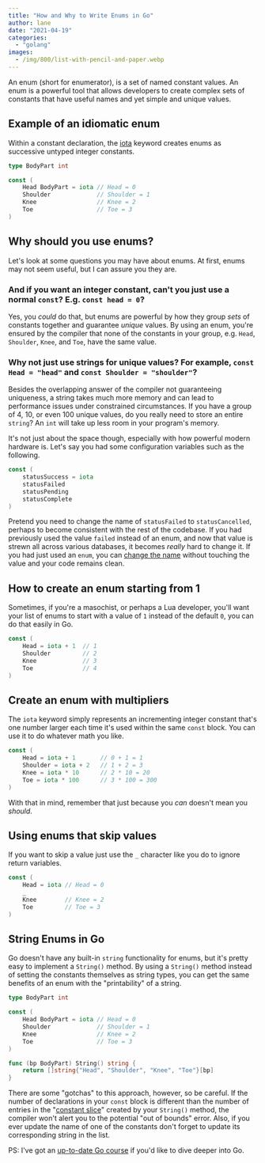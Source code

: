 ```yaml
---
title: "How and Why to Write Enums in Go"
author: lane
date: "2021-04-19"
categories:
  - "golang"
images:
  - /img/800/list-with-pencil-and-paper.webp
---
```


An enum (short for enumerator), is a set of named constant values. An enum is a powerful tool that allows developers to create complex sets of constants that have useful names and yet simple and unique values.

## Example of an idiomatic enum

Within a constant declaration, the [iota](https://golang.org/ref/spec#Iota) keyword creates enums as successive untyped integer constants.

```go
type BodyPart int

const (
    Head BodyPart = iota // Head = 0
    Shoulder             // Shoulder = 1
    Knee                 // Knee = 2
    Toe                  // Toe = 3
)
```

## Why should you use enums?

Let's look at some questions you may have about enums. At first, enums may not seem useful, but I can assure you they are.

### And if you want an integer constant, can't you just use a normal `const`? E.g. `const head = 0`?

Yes, you _could_ do that, but enums are powerful by how they group _sets_ of constants together and guarantee _unique_ values. By using an enum, you're ensured by the compiler that none of the constants in your group, e.g. `Head`, `Shoulder`, `Knee`, and `Toe`, have the same value.

### Why not just use strings for unique values? For example, `const Head = "head"` and `const Shoulder = "shoulder"`?

Besides the overlapping answer of the compiler not guaranteeing uniqueness, a string takes much more memory and can lead to performance issues under constrained circumstances. If you have a group of 4, 10, or even 100 unique values, do you really need to store an entire `string`? An `int` will take up less room in your program's memory.

It's not just about the space though, especially with how powerful modern hardware is. Let's say you had some configuration variables such as the following.

```go
const (
    statusSuccess = iota
    statusFailed
    statusPending
    statusComplete
)
```

Pretend you need to change the name of `statusFailed` to `statusCancelled`, perhaps to become consistent with the rest of the codebase. If you had previously used the value `failed` instead of an enum, and now that value is strewn all across various databases, it becomes _really_ hard to change it. If you had just used an `enum`, you can [change the name](/clean-code/naming-variables/) without touching the value and your code remains clean.

## How to create an enum starting from 1

Sometimes, if you're a masochist, or perhaps a Lua developer, you'll want your list of enums to start with a value of `1` instead of the default `0`, you can do that easily in Go.

```go
const (
    Head = iota + 1  // 1
    Shoulder         // 2
    Knee             // 3
    Toe              // 4
)
```

## Create an enum with multipliers

The `iota` keyword simply represents an incrementing integer constant that's one number larger each time it's used within the same `const` block. You can use it to do whatever math you like.

```go
const (
    Head = iota + 1       // 0 + 1 = 1
    Shoulder = iota + 2   // 1 + 2 = 3
    Knee = iota * 10      // 2 * 10 = 20
    Toe = iota * 100      // 3 * 100 = 300
)
```

With that in mind, remember that just because you _can_ doesn't mean you _should_.

## Using enums that skip values

If you want to skip a value just use the `_` character like you do to ignore return variables.

```go
const (
    Head = iota // Head = 0
    _
    Knee        // Knee = 2
    Toe         // Toe = 3
)
```

## String Enums in Go

Go doesn't have any built-in `string` functionality for enums, but it's pretty easy to implement a `String()` method. By using a `String()` method instead of setting the constants themselves as string types, you can get the same benefits of an enum with the "printability" of a string.

```go
type BodyPart int

const (
    Head BodyPart = iota // Head = 0
    Shoulder             // Shoulder = 1
    Knee                 // Knee = 2
    Toe                  // Toe = 3
)

func (bp BodyPart) String() string {
    return []string{"Head", "Shoulder", "Knee", "Toe"}[bp]
}
```

There are some "gotchas" to this approach, however, so be careful. If the number of declarations in your `const` block is different than the number of entries in the "[constant slice](/golang/golang-constant-maps-slices/)" created by your `String()` method, the compiler won't alert you to the potential "out of bounds" error. Also, if you ever update the name of one of the constants don't forget to update its corresponding string in the list.

PS: I've got an [up-to-date Go course](https://www.boot.dev/courses/learn-golang) if you'd like to dive deeper into Go.
